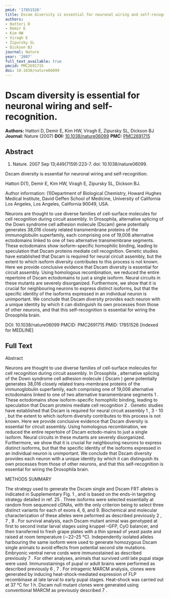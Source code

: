 ```yaml
---
pmid: '17851526'
title: Dscam diversity is essential for neuronal wiring and self-recognition.
authors:
- Hattori D
- Demir E
- Kim HW
- Viragh E
- Zipursky SL
- Dickson BJ
journal: Nature
year: '2007'
full_text_available: true
pmcid: PMC2691715
doi: 10.1038/nature06099
---
```


# Dscam diversity is essential for neuronal wiring and self-recognition.
**Authors:** Hattori D, Demir E, Kim HW, Viragh E, Zipursky SL, Dickson BJ
**Journal:** Nature (2007)
**DOI:** [10.1038/nature06099](https://doi.org/10.1038/nature06099)
**PMC:** [PMC2691715](https://www.ncbi.nlm.nih.gov/pmc/articles/PMC2691715/)

## Abstract

1. Nature. 2007 Sep 13;449(7159):223-7. doi: 10.1038/nature06099.

Dscam diversity is essential for neuronal wiring and self-recognition.

Hattori D(1), Demir E, Kim HW, Viragh E, Zipursky SL, Dickson BJ.

Author information:
(1)Department of Biological Chemistry, Howard Hughes Medical Institute, David 
Geffen School of Medicine, University of California Los Angeles, Los Angeles, 
California 90049, USA.

Neurons are thought to use diverse families of cell-surface molecules for cell 
recognition during circuit assembly. In Drosophila, alternative splicing of the 
Down syndrome cell adhesion molecule (Dscam) gene potentially generates 38,016 
closely related transmembrane proteins of the immunoglobulin superfamily, each 
comprising one of 19,008 alternative ectodomains linked to one of two 
alternative transmembrane segments. These ectodomains show isoform-specific 
homophilic binding, leading to speculation that Dscam proteins mediate cell 
recognition. Genetic studies have established that Dscam is required for neural 
circuit assembly, but the extent to which isoform diversity contributes to this 
process is not known. Here we provide conclusive evidence that Dscam diversity 
is essential for circuit assembly. Using homologous recombination, we reduced 
the entire repertoire of Dscam ectodomains to just a single isoform. Neural 
circuits in these mutants are severely disorganized. Furthermore, we show that 
it is crucial for neighbouring neurons to express distinct isoforms, but that 
the specific identity of the isoforms expressed in an individual neuron is 
unimportant. We conclude that Dscam diversity provides each neuron with a unique 
identity by which it can distinguish its own processes from those of other 
neurons, and that this self-recognition is essential for wiring the Drosophila 
brain.

DOI: 10.1038/nature06099
PMCID: PMC2691715
PMID: 17851526 [Indexed for MEDLINE]

## Full Text

Abstract

Neurons are thought to use diverse families of cell-surface molecules for cell recognition during circuit assembly. In Drosophila , alternative splicing of the Down syndrome cell adhesion molecule ( Dscam ) gene potentially generates 38,016 closely related trans-membrane proteins of the immunoglobulin superfamily, each comprising one of 19,008 alternative ectodomains linked to one of two alternative transmembrane segments 1 . These ectodomains show isoform-specific homophilic binding, leading to speculation that Dscam proteins mediate cell recognition 2 . Genetic studies have established that Dscam is required for neural circuit assembly 1 , 3 - 10 , but the extent to which isoform diversity contributes to this process is not known. Here we provide conclusive evidence that Dscam diversity is essential for circuit assembly. Using homologous recombination, we reduced the entire repertoire of Dscam ectodo-mains to just a single isoform. Neural circuits in these mutants are severely disorganized. Furthermore, we show that it is crucial for neighbouring neurons to express distinct isoforms, but that the specific identity of the isoforms expressed in an individual neuron is unimportant. We conclude that Dscam diversity provides each neuron with a unique identity by which it can distinguish its own processes from those of other neurons, and that this self-recognition is essential for wiring the Drosophila brain.

METHODS SUMMARY

The strategy used to generate the Dscam single and Dscam FRT alleles is indicated in Supplementary Fig. 1 , and is based on the ends-in targeting strategy detailed in ref. 25 . Three isoforms were selected essentially at random from sequenced cDNAs, with the only criterion being to select three distinct variants for each of exons 4, 6, and 9. Biochemical and molecular characterization of these alleles were peformed as described previously 2 , 7 , 8 . For survival analysis, each Dscam mutant animal was genotyped at first to second instar larval stages using kruppel –GFP, CyO balancer, and then transferred to fresh grape plates with a thin spread of yeast paste and raised at room temperature (∼22–25 °C). Independently isolated alleles harbouring the same isoform were used to generate homozygous Dscam single animals to avoid effects from potential second site mutations. Embryonic ventral nerve cords were immunostained as described previously 7 . For other analyses, animals that survived until late pupal stage were used. Immunostainings of pupal or adult brains were performed as described previously 6 , 7 . For intragenic MARCM analysis, clones were generated by inducing heat-shock-mediated expression of FLP recombinase at late larval to early pupal stages. Heat-shock was carried out at 37 °C for 1 h. Dscam null mutant clones were generated using conventional MARCM as previously described 7 .
